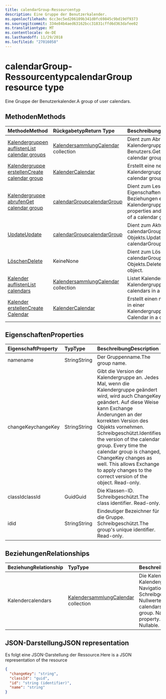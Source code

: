 ```yaml
---
title: calendarGroup-Ressourcentyp
description: Eine Gruppe der Benutzerkalender.
ms.openlocfilehash: 6cc3ec5ed206109b341d0fc69845c9bd19df9373
ms.sourcegitcommit: 334e84b4aed63162bcc31831cffd6d363dafee02
ms.translationtype: MT
ms.contentlocale: de-DE
ms.lasthandoff: 11/29/2018
ms.locfileid: "27016058"
---
```

# <a name="calendargroup-resource-type"></a><span data-ttu-id="6f0dc-103">calendarGroup-Ressourcentyp</span><span class="sxs-lookup"><span data-stu-id="6f0dc-103">calendarGroup resource type</span></span>

<span data-ttu-id="6f0dc-104">Eine Gruppe der Benutzerkalender.</span><span class="sxs-lookup"><span data-stu-id="6f0dc-104">A group of user calendars.</span></span>

## <a name="methods"></a><span data-ttu-id="6f0dc-105">Methoden</span><span class="sxs-lookup"><span data-stu-id="6f0dc-105">Methods</span></span>

| <span data-ttu-id="6f0dc-106">Methode</span><span class="sxs-lookup"><span data-stu-id="6f0dc-106">Method</span></span>                                                      | <span data-ttu-id="6f0dc-107">Rückgabetyp</span><span class="sxs-lookup"><span data-stu-id="6f0dc-107">Return Type</span></span>                        | <span data-ttu-id="6f0dc-108">Beschreibung</span><span class="sxs-lookup"><span data-stu-id="6f0dc-108">Description</span></span>                                                   |
| :---------------------------------------------------------- | :--------------------------------- | :------------------------------------------------------------ |
| [<span data-ttu-id="6f0dc-109">Kalendergruppen auflisten</span><span class="sxs-lookup"><span data-stu-id="6f0dc-109">List calendar groups</span></span>](../api/user-list-calendargroups.md)  | <span data-ttu-id="6f0dc-110">[Kalendersammlung](calendar.md)</span><span class="sxs-lookup"><span data-stu-id="6f0dc-110">[Calendar](calendar.md) collection</span></span> | <span data-ttu-id="6f0dc-111">Dient zum Abrufen der Kalendergruppen des Benutzers.</span><span class="sxs-lookup"><span data-stu-id="6f0dc-111">Get the user's calendar groups.</span></span>                               |
| [<span data-ttu-id="6f0dc-112">Kalendergruppe erstellen</span><span class="sxs-lookup"><span data-stu-id="6f0dc-112">Create calendar group</span></span>](../api/user-post-calendargroups.md) | [<span data-ttu-id="6f0dc-113">Kalender</span><span class="sxs-lookup"><span data-stu-id="6f0dc-113">Calendar</span></span>](calendar.md)            | <span data-ttu-id="6f0dc-114">Erstellt eine neue Kalendergruppe.</span><span class="sxs-lookup"><span data-stu-id="6f0dc-114">Create a new calendar group.</span></span>                                  |
| [<span data-ttu-id="6f0dc-115">Kalendergruppe abrufen</span><span class="sxs-lookup"><span data-stu-id="6f0dc-115">Get calendar group</span></span>](../api/calendargroup-get.md)           | [<span data-ttu-id="6f0dc-116">calendarGroup</span><span class="sxs-lookup"><span data-stu-id="6f0dc-116">calendarGroup</span></span>](calendargroup.md)  | <span data-ttu-id="6f0dc-117">Dient zum Lesen der Eigenschaften und der Beziehungen eines Kalendergruppenobjekts.</span><span class="sxs-lookup"><span data-stu-id="6f0dc-117">Read properties and relationships of a calendar group object.</span></span> |
| [<span data-ttu-id="6f0dc-118">Update</span><span class="sxs-lookup"><span data-stu-id="6f0dc-118">Update</span></span>](../api/calendargroup-update.md)                    | [<span data-ttu-id="6f0dc-119">calendarGroup</span><span class="sxs-lookup"><span data-stu-id="6f0dc-119">calendarGroup</span></span>](calendargroup.md)  | <span data-ttu-id="6f0dc-120">Dient zum Aktualisieren des calendarGroup-Objekts.</span><span class="sxs-lookup"><span data-stu-id="6f0dc-120">Update calendarGroup object.</span></span>                                  |
| [<span data-ttu-id="6f0dc-121">Löschen</span><span class="sxs-lookup"><span data-stu-id="6f0dc-121">Delete</span></span>](../api/calendargroup-delete.md)                    | <span data-ttu-id="6f0dc-122">Keine</span><span class="sxs-lookup"><span data-stu-id="6f0dc-122">None</span></span>                               | <span data-ttu-id="6f0dc-123">Dient zum Löschen des calendarGroup-Objekts.</span><span class="sxs-lookup"><span data-stu-id="6f0dc-123">Delete calendarGroup object.</span></span>                                  |
| [<span data-ttu-id="6f0dc-124">Kalender auflisten</span><span class="sxs-lookup"><span data-stu-id="6f0dc-124">List calendars</span></span>](../api/calendargroup-list-calendars.md)    | <span data-ttu-id="6f0dc-125">[Kalendersammlung](calendar.md)</span><span class="sxs-lookup"><span data-stu-id="6f0dc-125">[Calendar](calendar.md) collection</span></span> | <span data-ttu-id="6f0dc-126">Listet Kalender in einer Kalendergruppe auf.</span><span class="sxs-lookup"><span data-stu-id="6f0dc-126">List calendars in a calendar group.</span></span>                           |
| [<span data-ttu-id="6f0dc-127">Kalender erstellen</span><span class="sxs-lookup"><span data-stu-id="6f0dc-127">Create Calendar</span></span>](../api/calendargroup-post-calendars.md)   | [<span data-ttu-id="6f0dc-128">Kalender</span><span class="sxs-lookup"><span data-stu-id="6f0dc-128">Calendar</span></span>](calendar.md)            | <span data-ttu-id="6f0dc-129">Erstellt einen neuen Kalender in einer Kalendergruppe.</span><span class="sxs-lookup"><span data-stu-id="6f0dc-129">Create a new Calendar in a calendar group.</span></span>                    |

## <a name="properties"></a><span data-ttu-id="6f0dc-130">Eigenschaften</span><span class="sxs-lookup"><span data-stu-id="6f0dc-130">Properties</span></span>

| <span data-ttu-id="6f0dc-131">Eigenschaft</span><span class="sxs-lookup"><span data-stu-id="6f0dc-131">Property</span></span>  | <span data-ttu-id="6f0dc-132">Typ</span><span class="sxs-lookup"><span data-stu-id="6f0dc-132">Type</span></span>   | <span data-ttu-id="6f0dc-133">Beschreibung</span><span class="sxs-lookup"><span data-stu-id="6f0dc-133">Description</span></span>                                                                                                                                                                                               |
| :-------- | :----- | :-------------------------------------------------------------------------------------------------------------------------------------------------------------------------------------------------------- |
| <span data-ttu-id="6f0dc-134">name</span><span class="sxs-lookup"><span data-stu-id="6f0dc-134">name</span></span>      | <span data-ttu-id="6f0dc-135">String</span><span class="sxs-lookup"><span data-stu-id="6f0dc-135">String</span></span> | <span data-ttu-id="6f0dc-136">Der Gruppenname.</span><span class="sxs-lookup"><span data-stu-id="6f0dc-136">The group name.</span></span>                                                                                                                                                                                           |
| <span data-ttu-id="6f0dc-137">changeKey</span><span class="sxs-lookup"><span data-stu-id="6f0dc-137">changeKey</span></span> | <span data-ttu-id="6f0dc-138">String</span><span class="sxs-lookup"><span data-stu-id="6f0dc-138">String</span></span> | <span data-ttu-id="6f0dc-p101">Gibt die Version der Kalendergruppe an. Jedes Mal, wenn die Kalendergruppe geändert wird, wird auch ChangeKey geändert. Auf diese Weise kann Exchange Änderungen an der korrekten Version des Objekts vornehmen. Schreibgeschützt.</span><span class="sxs-lookup"><span data-stu-id="6f0dc-p101">Identifies the version of the calendar group. Every time the calendar group is changed, ChangeKey changes as well. This allows Exchange to apply changes to the correct version of the object. Read-only.</span></span> |
| <span data-ttu-id="6f0dc-143">classId</span><span class="sxs-lookup"><span data-stu-id="6f0dc-143">classId</span></span>   | <span data-ttu-id="6f0dc-144">Guid</span><span class="sxs-lookup"><span data-stu-id="6f0dc-144">Guid</span></span>   | <span data-ttu-id="6f0dc-p102">Die Klassen-ID. Schreibgeschützt.</span><span class="sxs-lookup"><span data-stu-id="6f0dc-p102">The class identifier. Read-only.</span></span>                                                                                                                                                                          |
| <span data-ttu-id="6f0dc-147">id</span><span class="sxs-lookup"><span data-stu-id="6f0dc-147">id</span></span>        | <span data-ttu-id="6f0dc-148">String</span><span class="sxs-lookup"><span data-stu-id="6f0dc-148">String</span></span> | <span data-ttu-id="6f0dc-p103">Eindeutiger Bezeichner für die Gruppe. Schreibgeschützt.</span><span class="sxs-lookup"><span data-stu-id="6f0dc-p103">The group's unique identifier. Read-only.</span></span>                                                                                                                                                                 |

## <a name="relationships"></a><span data-ttu-id="6f0dc-151">Beziehungen</span><span class="sxs-lookup"><span data-stu-id="6f0dc-151">Relationships</span></span>

| <span data-ttu-id="6f0dc-152">Beziehung</span><span class="sxs-lookup"><span data-stu-id="6f0dc-152">Relationship</span></span> | <span data-ttu-id="6f0dc-153">Typ</span><span class="sxs-lookup"><span data-stu-id="6f0dc-153">Type</span></span>                               | <span data-ttu-id="6f0dc-154">Beschreibung</span><span class="sxs-lookup"><span data-stu-id="6f0dc-154">Description</span></span>                                                                    |
| :----------- | :--------------------------------- | :----------------------------------------------------------------------------- |
| <span data-ttu-id="6f0dc-155">Kalender</span><span class="sxs-lookup"><span data-stu-id="6f0dc-155">calendars</span></span>    | <span data-ttu-id="6f0dc-156">[Kalendersammlung](calendar.md)</span><span class="sxs-lookup"><span data-stu-id="6f0dc-156">[Calendar](calendar.md) collection</span></span> | <span data-ttu-id="6f0dc-p104">Die Kalender in Kalendergruppe. Navigation-Eigenschaft Schreibgeschützt. Lässt Nullwerte zu.</span><span class="sxs-lookup"><span data-stu-id="6f0dc-p104">The calendars in the calendar group. Navigation property. Read-only. Nullable.</span></span> |

## <a name="json-representation"></a><span data-ttu-id="6f0dc-161">JSON-Darstellung</span><span class="sxs-lookup"><span data-stu-id="6f0dc-161">JSON representation</span></span>

<span data-ttu-id="6f0dc-162">Es folgt eine JSON-Darstellung der Ressource.</span><span class="sxs-lookup"><span data-stu-id="6f0dc-162">Here is a JSON representation of the resource</span></span>

<!--{
  "blockType": "resource",
  "optionalProperties": [
    "calendars"
  ],
  "keyProperty": "id",
  "baseType": "microsoft.graph.entity",
  "@odata.type": "microsoft.graph.calendarGroup",
  "@odata.annotations": [
    {
      "property": "calendars",
      "capabilities": {
        "changeTracking": false,
        "expandable": false,
        "navigability": "single",
        "searchable": false
      }
    }
  ]
}-->

```json
{
  "changeKey": "string",
  "classId": "guid",
  "id": "string (identifier)",
  "name": "string"
}
```

<!-- uuid: 8fcb5dbc-d5aa-4681-8e31-b001d5168d79
2015-10-25 14:57:30 UTC -->

<!-- {
  "type": "#page.annotation",
  "description": "calendarGroup resource",
  "keywords": "",
  "section": "documentation",
  "tocPath": ""
}-->
